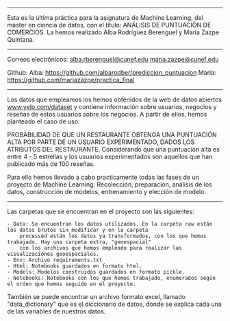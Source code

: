 ________________________________________________________________________________________________________________________

Esta es la última práctica para la asignatura de Machine Learning, del máster en ciencia de datos, con el título:
ANÁLISIS DE PUNTUACIÓN DE COMERCIOS. La hemos realizado Alba Rodríguez Berenguel y María Zazpe Quintana.
________________________________________________________________________________________________________________________

Correos electrónicos:
alba.rberenguel@cunef.edu
maria.zazpe@cunef.edu

Github:
Alba: https://github.com/albarodber/prediccion_puntuacion
Maria: https://github.com/mariazazpe/practica_final
________________________________________________________________________________________________________________________

Los datos que empleamos los hemos obtenidos de la web de datos abiertos www.yelp.com/dataset y contiene información sobre
usuarios, negocios y reseñas de estos usuarios sobre los negocios. A partir de ellos, hemos planteado el caso de uso:

PROBABILIDAD DE QUE UN RESTAURANTE OBTENGA UNA PUNTUACIÓN ALTA POR PARTE DE UN USUARIO EXPERIMENTADO, DADOS LOS ATRIBUTOS
DEL RESTAURANTE. Considerando que una puntuación alta es entre 4 - 5 estrellas y los usuarios experimentados son aquellos
que han publicado más de 100 reseñas.

Para ello hemos llevado a cabo practicamente todas las fases de un proyecto de Machine Learning: Recolección, preparación,
análisis de los datos, construcción de modelos, entrenamiento y elección de modelo.
________________________________________________________________________________________________________________________

Las carpetas que se encuentran en el proyecto son las siguientes:

    - Data: Se encuentran los datos utilizados. En la carpeta raw están los datos brutos sin modificar y en la carpeta 
	    processed están los datos ya transformados, con los que hemos trabajado. Hay una carpeta extra, "geoespacial"
	    con los archivos que hemos empleado para realizar las visualizaciones geoespaciales.
    - Env: Archivo requirements.txt
    - Html: Notebooks guardados en formato html.
    - Models: Modelos construidos guardados en formato pickle.
    - Notebooks: Notebooks con los que hemos trabajado, enumerados según el orden que hemos seguido en el proyecto.

También se puede encontrar un archivo formato excel, llamado "data_dictionary" que es el diccionario de datos, donde se 
explica cada una de las variables de nuestros datos.
	